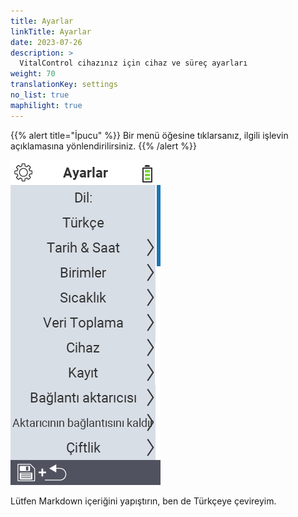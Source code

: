 ```yaml
---
title: Ayarlar
linkTitle: Ayarlar
date: 2023-07-26
description: >
  VitalControl cihazınız için cihaz ve süreç ayarları
weight: 70
translationKey: settings
no_list: true
maphilight: true
---
```

{{% alert title="İpucu" %}}
Bir menü öğesine tıklarsanız, ilgili işlevin açıklamasına yönlendirilirsiniz.
{{% /alert %}}

<img src="images/menu.png" alt="VitalControl Ayarları" title="Ayarlar" usemap="#workmap" class="maphilight" />

<map name="workmap">
  <area shape="rect" coords="2,40,230,120" alt="Dil" title="VitalControl cihazınızın kullanıcı arayüzünün dilini ayarlayın ve kalıcı olarak saklayın&#10;Fare tıklaması: belgeleri aç" href="/tr/docs/settings/language/">
  <area shape="rect" coords="2,120,230,160" alt="Tarih & Saat" title="Burada tarih ve saati ayarlarsınız&#10;Fare tıklaması: belgeleri aç" href="/tr/docs/settings/datetime/">
  <area shape="rect" coords="2,160,230,200" alt="Birimler" title="Burada sıcaklık ve kütle için birimleri seçersiniz&#10;Fare tıklaması: belgeleri aç" href="/tr/docs/settings/units/">
  <area shape="rect" coords="2,200,230,240" alt="Sıcaklık" title="VitalControl cihazınızın uygulama sıcaklık ayarlarını yapın&#10;Fare tıklaması: belgeleri aç" href="/tr/docs/settings/temperature/">
   <area shape="rect" coords="2,240,230,280" alt="Veri toplama" title="Hayvan veri toplama için ilgili bilgileri burada saklarsınız&#10;Fare tıklaması: belgeleri aç" href="/tr/docs/settings/data-acquisition/">
   <area shape="rect" coords="2,280,230,320" alt="Cihaz" title="Burada çeşitli cihaz ayarlarını yapabilirsiniz&#10;Fare tıklaması: belgeleri aç" href="/tr/docs/settings/device/">
   <area shape="rect" coords="2,320,230,360" alt="Hayvan kaydı" title="Yeni hayvanların kaydı ile ilgili fabrika ayarlarını çiftliğinizin gereksinimlerine göre ayarlayabilirsiniz.&#10;Fare tıklaması: belgeleri aç" href="/tr/docs/settings/animal-registration/">
   <area shape="rect" coords="2,360,230,400" alt="Transponder bağlama" title="VitalControl cihazınızda transponder atamasını ayarlayın&#10;Fare tıklaması: belgeleri aç" href="/tr/docs/settings/transponder-linkage/">
   <area shape="rect" coords="2,400,230,439" alt="Transponder bağlantısını kaldır" title="Transponder çıkarıldıktan sonra hayvan kimliğinin nasıl atanacağını belirtin&#10;Fare tıklaması: belgeleri aç" href="/tr/docs/settings/transponder-linkage/">
   <area shape="rect" coords="2,440,230,480" alt="Çiftlik" title="Resmi on iki haneli ulusal çiftlik kimliğinizi VitalControl cihazında kalıcı olarak saklayın&#10;Fare tıklaması: belgeleri aç" href="/tr/docs/settings/farm-number/">
   <area shape="rect" coords="2,482,123,519" alt="Geri" title="Bir seviye geri git" href="/tr/docs/menu/mainmenu/">
</map>

Lütfen Markdown içeriğini yapıştırın, ben de Türkçeye çevireyim.
